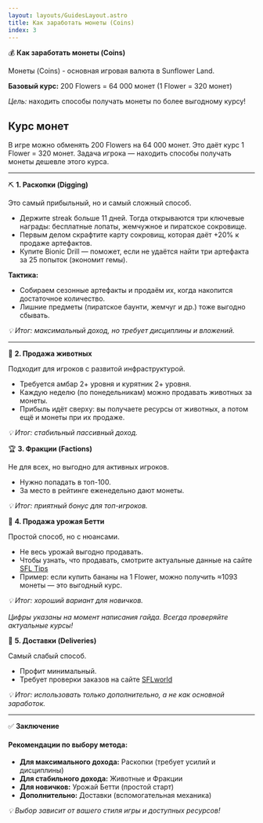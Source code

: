 ```yaml
---
layout: layouts/GuidesLayout.astro
title: Как заработать монеты (Coins)
index: 3
---
```


<div class="highlight-box">
  <div class="highlight-header">
    <span class="highlight-icon">💰</span>
    <strong class="highlight-title">Как заработать монеты (Coins)</strong>
  </div>
  <div class="highlight-content">
    <p>Монеты (<span class="accent-text">Coins</span>) - основная игровая валюта в <span class="accent-text">Sunflower Land</span>.</p>
    <p><strong>Базовый курс:</strong> 200 Flowers = 64 000 монет (1 Flower = 320 монет)</p>
    <p><em>Цель:</em> находить способы получать монеты по более выгодному курсу!</p>
  </div>
</div>

##  Курс монет
В игре можно обменять <span class="accent-text">200 Flowers на 64 000 монет</span>. Это даёт курс <span class="accent-text">1 Flower = 320 монет</span>. Задача игрока — находить способы получать монеты дешевле этого курса.

---

<div class="highlight-box">
  <div class="highlight-header">
    <span class="highlight-icon">⛏️</span>
    <strong class="highlight-title">1. Раскопки (Digging)</strong>
  </div>
  <div class="highlight-content">
    <p>Это <span class="accent-text">самый прибыльный</span>, но и самый сложный способ.</p>
    <ul>
      <li>Держите <span class="accent-text">streak больше 11 дней</span>. Тогда открываются три ключевые награды: бесплатные лопаты, жемчужное и пиратское сокровище.</li>
      <li>Первым делом скрафтите <span class="accent-text">карту сокровищ</span>, которая даёт +20% к продаже артефактов.</li>
      <li>Купите <span class="accent-text">Bionic Drill</span> — поможет, если не удаётся найти три артефакта за 25 попыток (экономит гемы).</li>
    </ul>
    <p><strong>Тактика:</strong></p>
    <ul>
      <li>Собираем сезонные артефакты и продаём их, когда накопится достаточное количество.</li>
      <li>Лишние предметы (пиратское баунти, жемчуг и др.) тоже выгодно сбывать.</li>
    </ul>
    <p><em>💡 Итог: максимальный доход, но требует дисциплины и вложений.</em></p>
  </div>
</div>

---

<div class="highlight-box">
  <div class="highlight-header">
    <span class="highlight-icon">🐄</span>
    <strong class="highlight-title">2. Продажа животных</strong>
  </div>
  <div class="highlight-content">
    <p>Подходит для игроков с развитой инфраструктурой.</p>
    <ul>
      <li>Требуется <span class="accent-text">амбар 2+ уровня</span> и <span class="accent-text">курятник 2+ уровня</span>.</li>
      <li>Каждую неделю (по понедельникам) можно продавать животных за монеты.</li>
      <li>Прибыль идёт сверху: вы получаете ресурсы от животных, а потом ещё и монеты при их продаже.</li>
    </ul>
    <p><em>💡 Итог: стабильный пассивный доход.</em></p>
  </div>
</div>

<div class="highlight-box">
  <div class="highlight-header">
    <span class="highlight-icon">🏆</span>
    <strong class="highlight-title">3. Фракции (Factions)</strong>
  </div>
  <div class="highlight-content">
    <p>Не для всех, но выгодно для активных игроков.</p>
    <ul>
      <li>Нужно попадать в <span class="accent-text">топ-100</span>.</li>
      <li>За место в рейтинге еженедельно дают монеты.</li>
    </ul>
    <p><em>💡 Итог: приятный бонус для топ-игроков.</em></p>
  </div>
</div>

<div class="highlight-box">
  <div class="highlight-header">
    <span class="highlight-icon">🌽</span>
    <strong class="highlight-title">4. Продажа урожая Бетти</strong>
  </div>
  <div class="highlight-content">
    <p>Простой способ, но с нюансами.</p>
    <ul>
      <li>Не весь урожай выгодно продавать.</li>
      <li>Чтобы узнать, что продавать, смотрите актуальные данные на сайте <a href="https://www.sfltips.xyz/" target="_blank"><span class="accent-text">SFL Tips</span></a></li>
      <li>Пример: если купить бананы на 1 Flower, можно получить <span class="accent-text">≈1093 монеты</span> — это выгодный курс.</li>
    </ul>
    <p><em>💡 Итог: хороший вариант для новичков.</em></p>
    <div class="warning-box" style="margin-top: 1rem;">
      <div class="warning-content">
        <p><em>Цифры указаны на момент написания гайда. Всегда проверяйте актуальные курсы!</em></p>
      </div>
    </div>
  </div>
</div>

<div class="highlight-box">
  <div class="highlight-header">
    <span class="highlight-icon">🚚</span>
    <strong class="highlight-title">5. Доставки (Deliveries)</strong>
  </div>
  <div class="highlight-content">
    <p>Самый слабый способ.</p>
    <ul>
      <li>Профит минимальный.</li>
      <li>Требует проверки заказов на сайте <a href="https://sfl.world/" target="_blank"><span class="accent-text">SFLworld</span></a></li>
    </ul>
    <p><em>💡 Итог: использовать только дополнительно, а не как основной заработок.</em></p>
  </div>
</div>

---

<div class="highlight-box">
  <div class="highlight-header">
    <span class="highlight-icon">✅</span>
    <strong class="highlight-title">Заключение</strong>
  </div>
  <div class="highlight-content">
    <h4>Рекомендации по выбору метода:</h4>
    <ul>
      <li><strong>Для максимального дохода:</strong> <span class="accent-text">Раскопки</span> (требует усилий и дисциплины)</li>
      <li><strong>Для стабильного дохода:</strong> <span class="accent-text">Животные</span> и <span class="accent-text">Фракции</span></li>
      <li><strong>Для новичков:</strong> <span class="accent-text">Урожай Бетти</span> (простой старт)</li>
      <li><strong>Дополнительно:</strong> <span class="accent-text">Доставки</span> (вспомогательная механика)</li>
    </ul>
    <p><em>💡 Выбор зависит от вашего стиля игры и доступных ресурсов!</em></p>
  </div>
</div>



